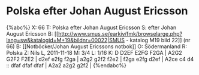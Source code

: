 # Polska efter Johan August Ericsson

{%abc%}
X: 66
T: Polska efter Johan August Ericsson
S: efter Johan August Ericsson
B: [[http://www.smus.se/earkiv/fmk/browselarge.php?lang=sw&katalogid=M+19&bildnr=00022|SMUS - katalog M19 bild 22]] (nr 66)
B: [[Notböcker/Johan August Ericssons notbok]]
O: Södermanland
R: Polska
Z: Nils L, 2011-11-18
M: 3/4
L: 1/16
K: D
D2EF E2FG F2GA | A2G2 G2F2 F2E2 | d2ef e2fg f2ga | a2g2 g2f2 f2e2 |
f2ga e2fg d2ef | A2ce c4 d4 :: dfaf dfaf dfaf | A2a2 a2g2 g2f2 |
{%endabc%}
